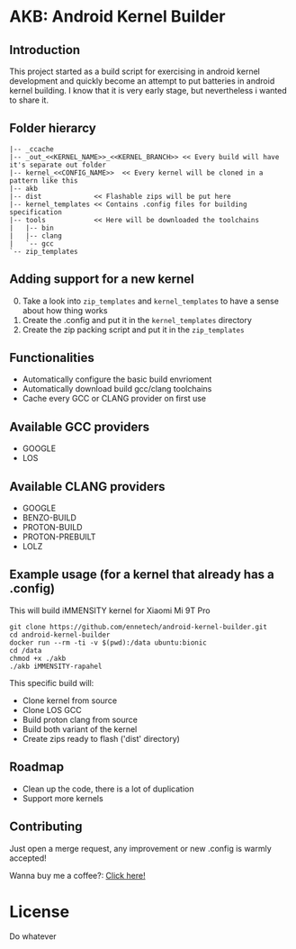 # AKB: Android Kernel Builder

## Introduction
This project started as a build script for exercising in android kernel development and quickly become an attempt to put batteries in android kernel building. I know that it is very early stage, but nevertheless i wanted to share it.

## Folder hierarcy
```
|-- _ccache  
|-- _out_<<KERNEL_NAME>>_<<KERNEL_BRANCH>> << Every build will have it's separate out folder
|-- kernel_<<CONFIG_NAME>>  << Every kernel will be cloned in a pattern like this
|-- akb
|-- dist             << Flashable zips will be put here
|-- kernel_templates << Contains .config files for building specification
|-- tools            << Here will be downloaded the toolchains
|   |-- bin
|   |-- clang
|   `-- gcc
`-- zip_templates
```
## Adding support for a new kernel
0. Take a look into ```zip_templates``` and ```kernel_templates``` to have a sense about how thing works
1. Create the .config and put it in the ```kernel_templates``` directory
2. Create the zip packing script and put it in the ```zip_templates```

## Functionalities
- Automatically configure the basic build envrioment
- Automatically download build gcc/clang toolchains
- Cache every GCC or CLANG provider on first use

## Available GCC providers
- GOOGLE
- LOS

## Available CLANG providers
- GOOGLE
- BENZO-BUILD 
- PROTON-BUILD
- PROTON-PREBUILT
- LOLZ

## Example usage (for a kernel that already has a .config)
This will build iMMENSITY kernel for Xiaomi Mi 9T Pro
```
git clone https://github.com/ennetech/android-kernel-builder.git
cd android-kernel-builder
docker run --rm -ti -v $(pwd):/data ubuntu:bionic
cd /data
chmod +x ./akb
./akb iMMENSITY-rapahel
```
This specific build will:
- Clone kernel from source
- Clone LOS GCC
- Build proton clang from source
- Build both variant of the kernel
- Create zips ready to flash ('dist' directory)

## Roadmap
- Clean up the code, there is a lot of duplication
- Support more kernels

## Contributing
Just open a merge request, any improvement or new .config is warmly accepted!

Wanna buy me a coffee?: [Click here!](https://www.paypal.com/cgi-bin/webscr?cmd=_donations&business=3A3BGU6A4MXRU&currency_code=EUR&source=url)

# License
Do whatever